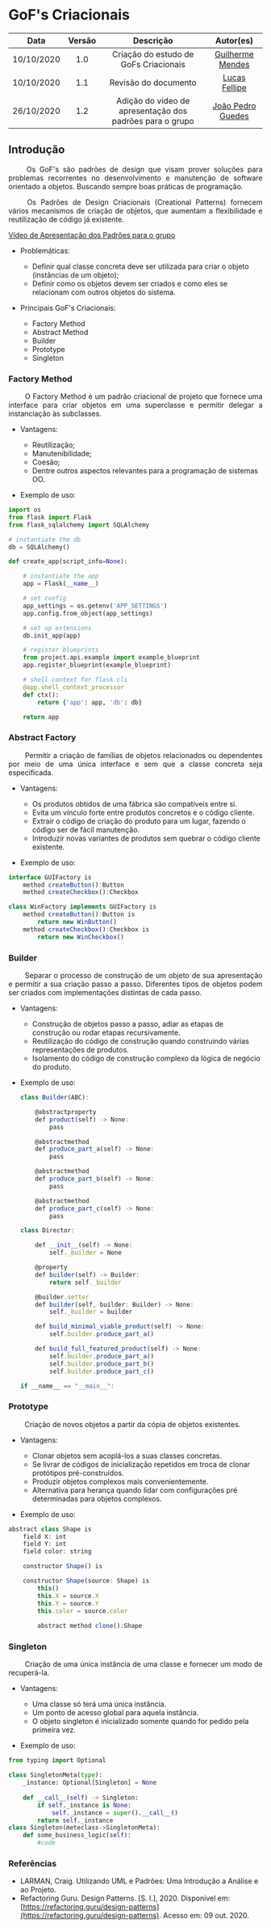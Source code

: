# GoF's Criacionais

|    Data    | Versão |                Descrição                |                     Autor(es)                     |
| :--------: | :----: | :-------------------------------------: | :-------------------------------------------: |
| 10/10/2020 |  1.0   | Criação do estudo de GoFs Criacionais | [Guilherme Mendes](https://github.com/guilherme-mendes) |
| 10/10/2020 |  1.1   | Revisão do documento | [Lucas Fellipe](https://github.com/lucasfcm9) |
| 26/10/2020 | 1.2 | Adição do vídeo de apresentação dos padrões para o grupo | [João Pedro Guedes](https://github.com/sudjoao)|

## Introdução

<p align="justify"> &emsp;&emsp; Os GoF's são padrões de design que visam prover soluções para problemas recorrentes no desenvolvimento e manutenção de software orientado a objetos. Buscando sempre boas práticas de programação.</p>
<p align="justify"> &emsp;&emsp; Os Padrões de Design Criacionais (Creational Patterns) fornecem vários mecanismos de criação de objetos, que aumentam a flexibilidade e reutilização de código já existente.</p>

<a href="https://www.youtube.com/watch?v=qQ-j0ol2r-g">Vídeo de Apresentação dos Padrões para o grupo</a>

- Problemáticas:
  - Definir qual classe concreta deve ser utilizada para criar o objeto (instâncias de um objeto);
  - Definir como os objetos devem ser criados e como eles se relacionam com outros objetos do sistema.

- Principais GoF's Criacionais:
  - Factory Method
  - Abstract Method
  - Builder
  - Prototype
  - Singleton

### Factory Method

<p align="justify"> &emsp;&emsp; O Factory Method é um padrão criacional de projeto que fornece uma interface para criar objetos em uma superclasse e permitir delegar a instanciação às subclasses.</p>

- Vantagens:

  - Reutilização;
  - Manutenibilidade;
  - Coesão;
  - Dentre outros aspectos relevantes para a programação de sistemas OO.

- Exemplo de uso:

```python
import os
from flask import Flask
from flask_sqlalchemy import SQLAlchemy

# instantiate the db
db = SQLAlchemy()

def create_app(script_info=None):

    # instantiate the app
    app = Flask(__name__)

    # set config
    app_settings = os.getenv('APP_SETTINGS')
    app.config.from_object(app_settings)

    # set up extensions
    db.init_app(app)

    # register blueprints
    from project.api.example import example_blueprint
    app.register_blueprint(example_blueprint)

    # shell context for flask cli
    @app.shell_context_processor
    def ctx():
        return {'app': app, 'db': db}

    return app
```

### Abstract Factory

<p align="justify"> &emsp;&emsp; Permitir a criação de famílias de objetos relacionados ou dependentes por meio de uma única interface e sem que a classe concreta seja especificada.</p>

- Vantagens:

  - Os produtos obtidos de uma fábrica são compatíveis entre si.
  - Evita um vínculo forte entre produtos concretos e o código cliente.
  - Extrair o código de criação do produto para um lugar, fazendo o código ser de fácil manutenção.
  - Introduzir novas variantes de produtos sem quebrar o código cliente existente.

- Exemplo de uso:

```jsx
interface GUIFactory is
    method createButton():Button
    method createCheckbox():Checkbox

class WinFactory implements GUIFactory is
    method createButton():Button is
        return new WinButton()
    method createCheckbox():Checkbox is
        return new WinCheckbox()
```

### Builder

<p align="justify"> &emsp;&emsp; Separar o processo de construção de um objeto de sua apresentação e permitir a sua criação passo a passo. Diferentes tipos de objetos podem ser criados com implementações distintas de cada passo.</p>

- Vantagens:

  - Construção de objetos passo a passo, adiar as etapas de construção ou rodar etapas recursivamente.
  - Reutilização do código de construção quando construindo várias representações de produtos.
  - Isolamento do código de construção complexo da lógica de negócio do produto.

- Exemplo de uso:

  ```jsx
  class Builder(ABC):
  
      @abstractproperty
      def product(self) -> None:
          pass
  
      @abstractmethod
      def produce_part_a(self) -> None:
          pass
  
      @abstractmethod
      def produce_part_b(self) -> None:
          pass
  
      @abstractmethod
      def produce_part_c(self) -> None:
          pass
  
  class Director:
  
      def __init__(self) -> None:
          self._builder = None
  
      @property
      def builder(self) -> Builder:
          return self._builder
  
      @builder.setter
      def builder(self, builder: Builder) -> None:
          self._builder = builder
  
      def build_minimal_viable_product(self) -> None:
          self.builder.produce_part_a()
  
      def build_full_featured_product(self) -> None:
          self.builder.produce_part_a()
          self.builder.produce_part_b()
          self.builder.produce_part_c()
  
  if __name__ == "__main__":
  ```

### Prototype

<p align="justify"> &emsp;&emsp; Criação de novos objetos a partir da cópia de objetos existentes.</p>

- Vantagens:

  - Clonar objetos sem acoplá-los a suas classes concretas.
  - Se livrar de códigos de inicialização repetidos em troca de clonar protótipos pré-construídos.
  - Produzir objetos complexos mais convenientemente.
  - Alternativa para herança quando lidar com configurações pré determinadas para objetos complexos.

- Exemplo de uso:

```jsx
abstract class Shape is
    field X: int
    field Y: int
    field color: string

    constructor Shape() is

    constructor Shape(source: Shape) is
        this()
        this.X = source.X
        this.Y = source.Y
        this.color = source.color
    
		abstract method clone():Shape
```

### Singleton

<p align="justify"> &emsp;&emsp; Criação de uma única instância de uma classe e fornecer um modo de recuperá-la.</p>

- Vantagens:

  - Uma classe só terá uma única instância.
  - Um ponto de acesso global para aquela instância.
  - O objeto singleton é inicializado somente quando for pedido pela primeira vez.

- Exemplo de uso:

```python
from typing import Optional

class SingletonMeta(type):
	_instance: Optional[Singleton] = None
	
	def __call__(self) -> Singleton:
		if self._instance is None:
			self._instance = super().__call__()
		return self._instance 
class Singleton(meteclass->SingletonMeta):
	def some_business_logic(self):
		#code
```

### Referências

- LARMAN, Craig. Utilizando UML e Padrões: Uma Introdução a Análise e ao Projeto.
- Refactoring Guru. Design Patterns. [S. l.], 2020. Disponível em: [https://refactoring.guru/design-patterns](https://refactoring.guru/design-patterns). Acesso em: 09 out. 2020.